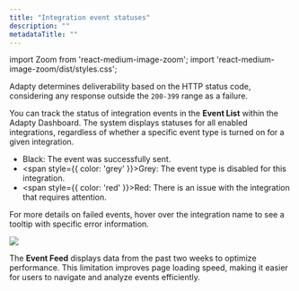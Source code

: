 ```yaml
---
title: "Integration event statuses"
description: ""
metadataTitle: ""
---
```


import Zoom from 'react-medium-image-zoom';
import 'react-medium-image-zoom/dist/styles.css';

Adapty determines deliverability based on the HTTP status code, considering any response outside the `200-399` range as a failure.

You can track the status of integration events in the **Event List** within the Adapty Dashboard. The system displays statuses for all enabled integrations, regardless of whether a specific event type is turned on for a given integration.

- Black: The event was successfully sent.
- <span style={{ color: 'grey' }}>Grey:</span> The event type is disabled for this integration.
- <span style={{ color: 'red' }}>Red:</span> There is an issue with the integration that requires attention.

For more details on failed events, hover over the integration name to see a tooltip with specific error information.

<Zoom>
  <img src={require('./img/f69ea1a-Screenshot_2023-06-02_at_14.58.48.webp').default}
  style={{
    border: '1px solid #727272', /* border width and color */
    width: '700px', /* image width */
    display: 'block', /* for alignment */
    margin: '0 auto' /* center alignment */
  }}
/>
</Zoom>

<!--- <Zoom>
  <img src={require('./img/event-status.webp').default}
  style={{
    border: '1px solid #727272', /* border width and color */
    width: '700px', /* image width */
    display: 'block', /* for alignment */
    margin: '0 auto' /* center alignment */
  }}
/>
</Zoom> --->

The **Event Feed** displays data from the past two weeks to optimize performance. This limitation improves page loading speed, making it easier for users to navigate and analyze events efficiently.
